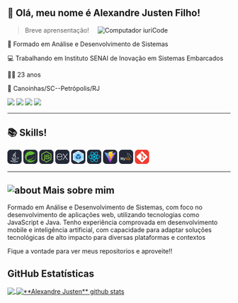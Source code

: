 ## 👋 Olá, meu nome é <strong>Alexandre Justen Filho!</strong>
<img src="https://media3.giphy.com/media/H7f5ZGjvKXBaLbBigO/giphy.gif?cid=6c09b9528ekllss258ot0jsbul2j3ons9l8waa5p9e2auag1&rid=giphy.gif&ct=s" min-width="300px" max-width="300px" width="300px" align="right" alt="Computador iuriCode">

> Breve aprensentação!

🔭 Formado em Análise e Desenvolvimento de Sistemas

💻 Trabalhando em Instituto SENAI de Inovação em Sistemas Embarcados

🐱‍👤 23 anos

💬 Canoinhas/SC--Petrópolis/RJ

  <a href="https://www.facebook.com/alexandre.j.filho" alt="Facebook"  target=”_blank”><img src="https://img.shields.io/badge/-Facebook-3b5998?style=flat-square&labelColor=3b5998&logo=facebook&logoColor=white&link=alexandrejustenfilho"/></a>
  <a href="https://twitter.com/AlexandrejF_" alt="Twitter" target=”_blank” ><img src="https://img.shields.io/badge/-Twitter-00acee?style=flat-square&labelColor=00acee&logo=twitter&logoColor=white&link=alexandrejustenfilho%22"/></a>
  <a href="https://www.instagram.com/alexandre.justen" alt="Instagram"  target=”_blank”><img src="https://img.shields.io/badge/-Instagram-fc0fc0?style=flat-square&labelColor=fc0fc0&logo=instagram&logoColor=white&link=alexandrejustenfilho%22"/></a>
  <a href="https://www.linkedin.com/in/alexandre-justen-filho" alt="Linkedin"  target=”_blank”><img src="https://img.shields.io/badge/-Linkedin-005eff?style=flat-square&labelColor=005eff&logo=linkedin&logoColor=white&link=alexandrejustenfilho%22"/></a>

----

## 📚 Skills!

<code><img height="32" src="https://github.com/tandpfun/skill-icons/blob/main/icons/Java-Dark.svg" alt="Java"/></code>
<code><img height="32" src="https://github.com/tandpfun/skill-icons/blob/main/icons/Spring-Dark.svg" alt="Spring"/></code>
<code><img height="32" src="https://github.com/tandpfun/skill-icons/blob/main/icons/NodeJS-Dark.svg" alt="Node"/></code>
<code><img height="32" src="https://github.com/tandpfun/skill-icons/blob/main/icons/ExpressJS-Dark.svg" alt="Express"/></code>
<code><img height="32" src="https://github.com/tandpfun/skill-icons/blob/main/icons/Webpack-Dark.svg" alt="WebPack"/></code>
<code><img height="32" src="https://github.com/tandpfun/skill-icons/blob/main/icons/React-Dark.svg" alt="React"/></code>
<code><img height="32" src="https://github.com/tandpfun/skill-icons/blob/main/icons/Vite-Dark.svg" alt="Vite"/></code>
<code><img height="32" src="https://github.com/tandpfun/skill-icons/blob/main/icons/MySQL-Dark.svg" alt="Mysql"/></code>
<code><img height="32" src="https://github.com/tandpfun/skill-icons/blob/main/icons/Git.svg" alt="Git"/></code>





---
## <img width="45" alt="about" src="https://raw.github.com/elizarov/elizarov/master/about.png"> Mais sobre mim

Formado em Análise e Desenvolvimento de Sistemas, com foco no desenvolvimento de aplicações web,
utilizando tecnologias como JavaScript e Java. Tenho experiência comprovada em desenvolvimento
mobile e inteligência artificial, com capacidade para adaptar soluções tecnológicas de alto impacto para
diversas plataformas e contextos


Fique a vontade para ver meus repositorios e aproveite!!

## **GitHub Estatísticas**

<a href="https://github.com/AlexandreJusten">
  <img align="center" src="https://github-readme-stats.vercel.app/api/top-langs/?username=alexandrejusten&theme=tokyonight&hide_langs_below=1" />
</a>
<a href="https://github.com/AlexandreJusten">
 <img align="center" src="https://github-readme-stats.vercel.app/api?username=alexandrejusten&show_icons=true&theme=tokyonight&line_height=27" alt="**Alexandre Justen** github stats"/>
</a>
